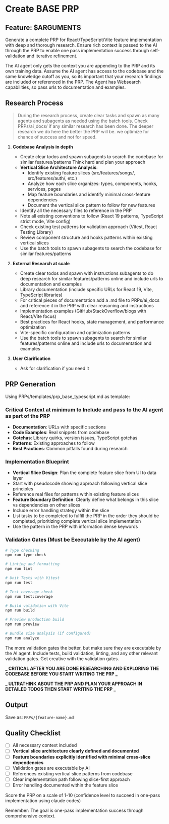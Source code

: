 # Create BASE PRP

## Feature: $ARGUMENTS

Generate a complete PRP for React/TypeScript/Vite feature implementation with deep and thorough research. Ensure rich context is passed to the AI through the PRP to enable one pass implementation success through self-validation and iterative refinement.

The AI agent only gets the context you are appending to the PRP and its own training data. Assume the AI agent has access to the codebase and the same knowledge cutoff as you, so its important that your research findings are included or referenced in the PRP. The Agent has Websearch capabilities, so pass urls to documentation and examples.

## Research Process

> During the research process, create clear tasks and spawn as many agents and subagents as needed using the batch tools. Check PRPs/ai_docs/ if any similar research has been done. The deeper research we do here the better the PRP will be. we optimize for chance of success and not for speed.

1. **Codebase Analysis in depth**
   - Create clear todos and spawn subagents to search the codebase for similar features/patterns Think hard and plan your approach
   - **Vertical Slice Architecture Analysis**: 
     - Identify existing feature slices (src/features/songs/, src/features/auth/, etc.)
     - Analyze how each slice organizes: types, components, hooks, services, pages
     - Map feature boundaries and identify minimal cross-feature dependencies
     - Document the vertical slice pattern to follow for new features
   - Identify all the necessary files to reference in the PRP
   - Note all existing conventions to follow (React 19 patterns, TypeScript strict mode, Vite config)
   - Check existing test patterns for validation approach (Vitest, React Testing Library)
   - Review component structure and hooks patterns within existing vertical slices
   - Use the batch tools to spawn subagents to search the codebase for similar features/patterns

2. **External Research at scale**
   - Create clear todos and spawn with instructions subagents to do deep research for similar features/patterns online and include urls to documentation and examples
   - Library documentation (include specific URLs for React 19, Vite, TypeScript libraries)
   - For critical pieces of documentation add a .md file to PRPs/ai_docs and reference it in the PRP with clear reasoning and instructions
   - Implementation examples (GitHub/StackOverflow/blogs with React/Vite focus)
   - Best practices for React hooks, state management, and performance optimization
   - Vite-specific configuration and optimization patterns
   - Use the batch tools to spawn subagents to search for similar features/patterns online and include urls to documentation and examples

3. **User Clarification**
   - Ask for clarification if you need it

## PRP Generation

Using PRPs/templates/prp_base_typescript.md as template:

### Critical Context at minimum to Include and pass to the AI agent as part of the PRP

- **Documentation**: URLs with specific sections
- **Code Examples**: Real snippets from codebase
- **Gotchas**: Library quirks, version issues, TypeScript gotchas
- **Patterns**: Existing approaches to follow
- **Best Practices**: Common pitfalls found during research

### Implementation Blueprint

- **Vertical Slice Design**: Plan the complete feature slice from UI to data layer
- Start with pseudocode showing approach following vertical slice principles
- Reference real files for patterns within existing feature slices
- **Feature Boundary Definition**: Clearly define what belongs in this slice vs dependencies on other slices  
- Include error handling strategy within the slice
- List tasks to be completed to fulfill the PRP in the order they should be completed, prioritizing complete vertical slice implementation
- Use the pattern in the PRP with information dense keywords

### Validation Gates (Must be Executable by the AI agent)

```bash
# Type checking
npm run type-check

# Linting and formatting
npm run lint

# Unit Tests with Vitest
npm run test

# Test coverage check
npm run test:coverage

# Build validation with Vite
npm run build

# Preview production build
npm run preview

# Bundle size analysis (if configured)
npm run analyze
```

The more validation gates the better, but make sure they are executable by the AI agent.
Include tests, build validation, linting, and any other relevant validation gates. Get creative with the validation gates.

**_ CRITICAL AFTER YOU ARE DONE RESEARCHING AND EXPLORING THE CODEBASE BEFORE YOU START WRITING THE PRP _**

**_ ULTRATHINK ABOUT THE PRP AND PLAN YOUR APPROACH IN DETAILED TODOS THEN START WRITING THE PRP _**

## Output

Save as: `PRPs/{feature-name}.md`

## Quality Checklist

- [ ] All necessary context included
- [ ] **Vertical slice architecture clearly defined and documented**
- [ ] **Feature boundaries explicitly identified with minimal cross-slice dependencies**
- [ ] Validation gates are executable by AI
- [ ] References existing vertical slice patterns from codebase
- [ ] Clear implementation path following slice-first approach
- [ ] Error handling documented within the feature slice

Score the PRP on a scale of 1-10 (confidence level to succeed in one-pass implementation using claude codes)

Remember: The goal is one-pass implementation success through comprehensive context.
